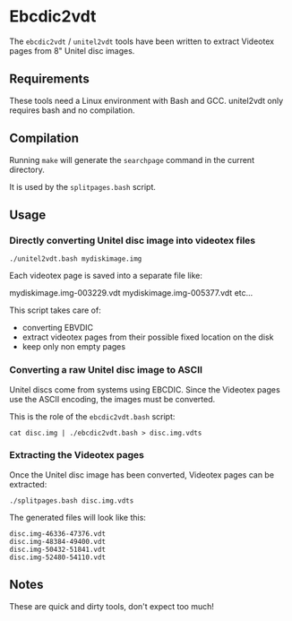 Ebcdic2vdt
==========

The `ebcdic2vdt` / `unitel2vdt` tools have been written to extract Videotex pages from 8"
Unitel disc images.

Requirements
------------

These tools need a Linux environment with Bash and GCC.
unitel2vdt only requires bash and no compilation.


Compilation
-----------

Running `make` will generate the `searchpage` command in the current directory.

It is used by the `splitpages.bash` script.

Usage
-----

### Directly converting Unitel disc image into videotex files

    ./unitel2vdt.bash mydiskimage.img

Each videotex page is saved into a separate file like:

mydiskimage.img-003229.vdt
mydiskimage.img-005377.vdt
etc...

This script takes care of:
- converting EBVDIC
- extract videotex pages from their possible fixed location on the disk
- keep only non empty pages


### Converting a raw Unitel disc image to ASCII

Unitel discs come from systems using EBCDIC. Since the Videotex pages use the
ASCII encoding, the images must be converted.

This is the role of the `ebcdic2vdt.bash` script:

    cat disc.img | ./ebcdic2vdt.bash > disc.img.vdts

### Extracting the Videotex pages

Once the Unitel disc image has been converted, Videotex pages can be extracted:

    ./splitpages.bash disc.img.vdts

The generated files will look like this:

    disc.img-46336-47376.vdt
    disc.img-48384-49400.vdt
    disc.img-50432-51841.vdt
    disc.img-52480-54110.vdt

Notes
-----

These are quick and dirty tools, don't expect too much!
